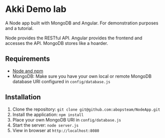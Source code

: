 # Akki Demo lab

A Node app built with MongoDB and Angular. For demonstration purposes and a tutorial.

Node provides the RESTful API. Angular provides the frontend and accesses the API. MongoDB stores like a hoarder.

## Requirements

- [Node and npm](http://nodejs.org)
- MongoDB: Make sure you have your own local or remote MongoDB database URI configured in `config/database.js`

## Installation

1. Clone the repository: `git clone git@github.com:abopsteam/NodeApp.git`
2. Install the application: `npm install`
3. Place your own MongoDB URI in `config/database.js`
3. Start the server: `node server.js`
4. View in browser at `http://localhost:8080`

